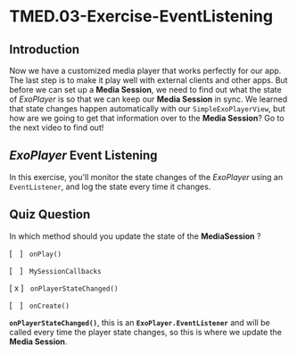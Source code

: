 # TMED.03-Exercise-EventListening

## Introduction

Now we have a customized media player that works perfectly for our app. 
The last step is to make it play well with external clients and other apps. 
But before we can set up a __Media Session__, we need to find out what the state of _ExoPlayer_ is so that we can keep our __Media Session__ in sync. 
We learned that state changes happen automatically with our ```SimpleExoPlayerView```, but how are we going to get that information over to the __Media Session__? 
Go to the next video to find out!

## ___ExoPlayer___ Event Listening

In this exercise, you'll monitor the state changes of the _ExoPlayer_ using an `EventListener`, and log the state every time it changes.


## Quiz Question

In which method should you update the state of the __MediaSession__ ?

[&emsp;] &nbsp; `onPlay()`

[&emsp;] &nbsp; `MySessionCallbacks`

[ x ] &nbsp; `onPlayerStateChanged()`

[&emsp;] &nbsp; `onCreate()`


__`onPlayerStateChanged()`__, this is an __`ExoPlayer.EventListener`__ and will be called every time the player state changes, 
 so this is where we update the __Media Session__.